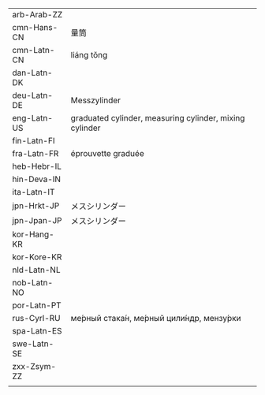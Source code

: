 | | | |
|-|-|-|
| arb-Arab-ZZ |  |  |
| cmn-Hans-CN | 量筒 |  |
| cmn-Latn-CN | liáng tǒng |  |
| dan-Latn-DK |  |  |
| deu-Latn-DE | Messzylinder |  |
| eng-Latn-US | graduated cylinder, measuring cylinder, mixing cylinder |  |
| fin-Latn-FI |  |  |
| fra-Latn-FR | éprouvette graduée |  |
| heb-Hebr-IL |  |  |
| hin-Deva-IN |  |  |
| ita-Latn-IT |  |  |
| jpn-Hrkt-JP | メスシリンダー |  |
| jpn-Jpan-JP | メスシリンダー |  |
| kor-Hang-KR |  |  |
| kor-Kore-KR |  |  |
| nld-Latn-NL |  |  |
| nob-Latn-NO |  |  |
| por-Latn-PT |  |  |
| rus-Cyrl-RU | ме́рный стака́н, ме́рный цили́ндр, мензу́рки |  |
| spa-Latn-ES |  |  |
| swe-Latn-SE |  |  |
| zxx-Zsym-ZZ |  |  |
|  |  |  |
